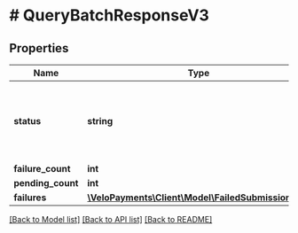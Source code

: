 # # QueryBatchResponseV3

## Properties

Name | Type | Description | Notes
------------ | ------------- | ------------- | -------------
**status** | **string** | Batch Status. One of the following values: SUBMITTED, ACCEPTED | [optional]
**failure_count** | **int** |  | [optional]
**pending_count** | **int** |  | [optional]
**failures** | [**\VeloPayments\Client\Model\FailedSubmissionV3[]**](FailedSubmissionV3.md) |  | [optional]

[[Back to Model list]](../../README.md#models) [[Back to API list]](../../README.md#endpoints) [[Back to README]](../../README.md)
